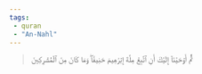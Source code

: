 ```yaml
---
tags: 
 - quran 
 - "An-Nahl"
---
```


> ثُمَّ أَوۡحَيۡنَآ إِلَيۡكَ أَنِ ٱتَّبِعۡ مِلَّةَ إِبۡرَٰهِيمَ حَنِيفٗاۖ وَمَا كَانَ مِنَ ٱلۡمُشۡرِكِينَ
